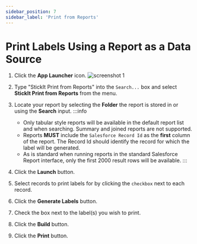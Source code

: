 ```yaml
---
sidebar_position: 7
sidebar_label: 'Print from Reports'
---
```


# Print Labels Using a Report as a Data Source

1. Click the **App Launcher** icon.
![screenshot 1](/img/app_launcher.png)

1. Type "StickIt Print from Reports" into the `Search...` box and select **StickIt Print from Reports** from the menu.

1. Locate your report by selecting the **Folder** the report is stored in or using the **Search** input.
    :::info
    - Only tabular style reports will be available in the default report list and when searching. Summary and joined reports are not supported.
    - Reports **MUST** include the `Salesforce Record Id` as the **first** column of the report. The Record Id should identify the record for which the label will be generated.
    - As is standard when running reports in the standard Salesforce Report interface, only the first 2000 result rows will be available.
    :::

1. Click the **Launch** button.

1. Select records to print labels for by clicking the `checkbox` next to each record.

1. Click the **Generate Labels** button.

1. Check the box next to the label(s) you wish to print.

1. Click the **Build** button.

1. Click the **Print** button.